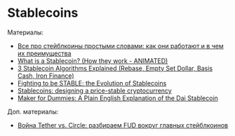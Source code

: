 # Stablecoins

Материалы:

* [Все про стейблкоины простыми словами: как они работают и в чем их преимущества](https://incrypted.com/stablecoin-chto-eto-takoe/)
* [What is a Stablecoin? (How they work - ANIMATED)](https://www.youtube.com/watch?v=pGzfexGmuVw)
* [3 Stablecoin Algorithms Explained (Rebase, Empty Set Dollar, Basis Cash, Iron Finance)](https://www.youtube.com/watch?v=S7-rfvpEpJs)
* [Fighting to be STABLE: the Evolution of Stablecoins](https://medium.com/dragonfly-research/fighting-to-be-stable-the-evolution-of-stablecoins-aca81fb432f9)
* [Stablecoins: designing a price-stable cryptocurrency](https://haseebq.com/stablecoins-designing-a-price-stable-cryptocurrency/)
* [Maker for Dummies: A Plain English Explanation of the Dai Stablecoin](https://medium.com/cryptolinks/maker-for-dummies-a-plain-english-explanation-of-the-dai-stablecoin-e4481d79b90)

Доп. материалы:

* [Война Tether vs. Circle: разбираем FUD вокруг главных стейблкоинов](https://incrypted.com/tether-vs-circle-war/)
